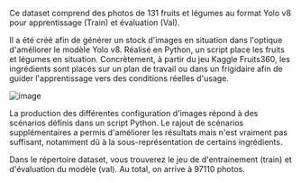 Ce dataset comprend des photos de 131 fruits et légumes au format Yolo v8 pour apprentissage (Train) et évaluation (Val).

Il a été créé afin de générer un stock d'images en situation dans l'optique d'améliorer le modèle Yolo v8.
Réalisé en Python, un script place les fruits et légumes en situation.
Concrètement, à partir du jeu Kaggle Fruits360, les ingrédients sont placés sur un plan de travail ou dans un frigidaire afin de guider l'apprentissage vers des conditions réelles d'usage.

![image](https://github.com/971FLS/Fruitsflow_dataset/assets/129274220/e2297f05-6362-4857-95d2-669fbe427239)

La production des différentes configuration d'images répond à des scénarios définis dans un script Python.
Le rajout de scénarios supplémentaires a permis d'améliorer les résultats mais n'est vraiment pas suffisant, notamment dû à la sous-représentation de certains ingrédients.

Dans le répertoire dataset, vous trouverez le jeu de d'entrainement (train) et d'évaluation du modèle (val).
Au total, on arrive à 97110 photos.

